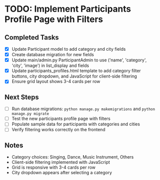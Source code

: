 # TODO: Implement Participants Profile Page with Filters

## Completed Tasks
- [x] Update Participant model to add category and city fields
- [x] Create database migration for new fields
- [x] Update main/admin.py ParticipantAdmin to use ('name', 'category', 'city', 'image') in list_display and fields
- [x] Update participants_profiles.html template to add category filter buttons, city dropdown, and JavaScript for client-side filtering
- [x] Ensure grid layout shows 3-4 cards per row

## Next Steps
- [ ] Run database migrations: `python manage.py makemigrations` and `python manage.py migrate`
- [ ] Test the new participants profile page with filters
- [ ] Populate sample data for participants with categories and cities
- [ ] Verify filtering works correctly on the frontend

## Notes
- Category choices: Singing, Dance, Music Instrument, Others
- Client-side filtering implemented with JavaScript
- Grid is responsive with 3-4 cards per row
- City dropdown appears after selecting a category
